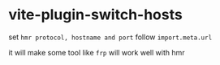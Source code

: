 # vite-plugin-switch-hosts

set `hmr protocol, hostname and port` follow `import.meta.url`

it will make some tool like `frp` will work well with hmr
